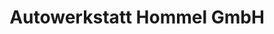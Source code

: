 ---
title: "Autowerkstatt Hommel GmbH"
url: /kamenz/autowerkstatt-hommel-gmbh/
shop: Autowerkstatt
---